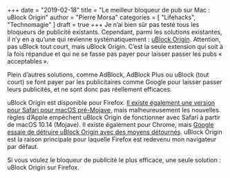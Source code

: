 +++
date        = "2019-02-18"
title       = "Le meilleur bloqueur de pub sur Mac : uBlock Origin"
author      = "Pierre Morsa"
categories  = [ "Lifehacks", "Technomagie" ]
draft       = true
+++
Je n’ai bien sûr pas testé tous les bloqueurs de publicité existants. Cependant, parmi les solutions existantes, il n’y en a qu’une qui revienne systématiquement : [uBlock Origin](https://addons.mozilla.org/en-US/firefox/addon/ublock-origin/?src=search). Attention, pas uBlock tout court, mais uBlock Origin. C’est la seule extension qui soit à la fois répandue et qui ne se fasse pas payer pour laisser passer les pubs « acceptables ».

Plein d’autres solutions, comme AdBlock, AdBlock Plus ou uBlock (tout court) se font payer par les publicitaires comme Google pour laisser passer leurs publicités, et ne sont donc pas réellement efficaces.

uBlock Origin est disponible pour Firefox. [Il existe également une version pour Safari pour macOS pré-Mojave](https://github.com/el1t/uBlock-Safari), mais malheureusement les nouvelles règles d’Apple empêchent uBlock Origin de fonctionner avec Safari à partir de macOS 10.14 (Mojave). Il existe également pour Chrome, mais [Google essaie de détruire uBlock Origin avec des moyens détournés](https://arstechnica.com/gadgets/2019/01/google-planning-changes-to-chrome-that-could-break-ad-blockers/). uBlock Origin est la raison principale pour laquelle Firefox est redevenu mon navigateur par défaut.

Si vous voulez le bloqueur de publicité le plus efficace, une seule solution : uBlock Origin sur Firefox.